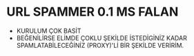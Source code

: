 # URL SPAMMER 0.1 MS FALAN
- KURULUM ÇOK BASİT
- BEĞENİLİRSE ELİMDE ÇOKLU ŞEKİLDE İSTEDİGİNİZ KADAR SPAMLATABİLECEĞİNİZ (PROXY)'Lİ BİR ŞEKİLDE VERİRİM.
